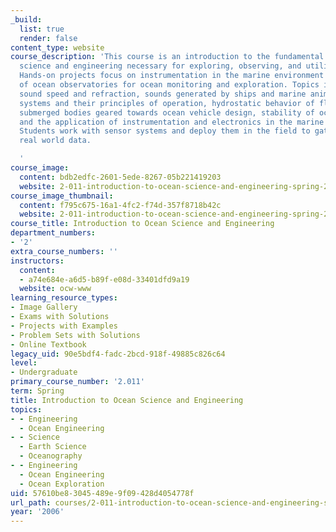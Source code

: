 ```yaml
---
_build:
  list: true
  render: false
content_type: website
course_description: 'This course is an introduction to the fundamental aspects of
  science and engineering necessary for exploring, observing, and utilizing the oceans.
  Hands-on projects focus on instrumentation in the marine environment and the design
  of ocean observatories for ocean monitoring and exploration. Topics include acoustics,
  sound speed and refraction, sounds generated by ships and marine animals, sonar
  systems and their principles of operation, hydrostatic behavior of floating and
  submerged bodies geared towards ocean vehicle design, stability of ocean vessels,
  and the application of instrumentation and electronics in the marine environment.
  Students work with sensor systems and deploy them in the field to gather and analyze
  real world data.

  '
course_image:
  content: bdb2edfc-2601-5ede-8267-05b221419203
  website: 2-011-introduction-to-ocean-science-and-engineering-spring-2006
course_image_thumbnail:
  content: f795c675-16a1-4fc2-f74d-357f8718b42c
  website: 2-011-introduction-to-ocean-science-and-engineering-spring-2006
course_title: Introduction to Ocean Science and Engineering
department_numbers:
- '2'
extra_course_numbers: ''
instructors:
  content:
  - a74e684e-a6d5-b89f-e08d-33401dfd9a19
  website: ocw-www
learning_resource_types:
- Image Gallery
- Exams with Solutions
- Projects with Examples
- Problem Sets with Solutions
- Online Textbook
legacy_uid: 90e5bdf4-fadc-2bcd-918f-49885c826c64
level:
- Undergraduate
primary_course_number: '2.011'
term: Spring
title: Introduction to Ocean Science and Engineering
topics:
- - Engineering
  - Ocean Engineering
- - Science
  - Earth Science
  - Oceanography
- - Engineering
  - Ocean Engineering
  - Ocean Exploration
uid: 57610be8-3045-489e-9f09-428d4054778f
url_path: courses/2-011-introduction-to-ocean-science-and-engineering-spring-2006
year: '2006'
---
```

